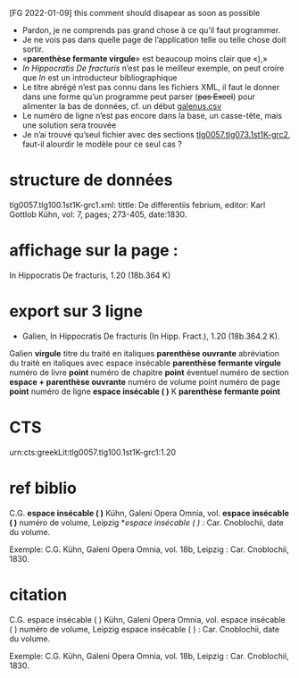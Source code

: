 [FG 2022-01-09] this comment should disapear as soon as possible
* Pardon, je ne comprends pas grand chose à ce qu’il faut programmer.
* Je ne vois pas dans quelle page de l’application telle ou telle chose doit sortir.
* «**parenthèse fermante virgule**» est beaucoup moins clair que «),»
* _In Hippocratis De fracturis_ n’est pas le meilleur exemple, on peut croire que _In_ est un introducteur bibliographique
* Le titre abrégé n’est pas connu dans les fichiers XML, il faut le donner dans une forme qu’un programme peut parser (~~pas Excel~~) pour alimenter la bas de données, cf. un début [galenus.csv](https://github.com/galenus-verbatim/verbapy/blob/main/docs/galenus.csv)
* Le numéro de ligne n’est pas encore dans la base, un casse-tête, mais une solution sera trouvée
* Je n’ai trouvé qu’seul fichier avec des sections [tlg0057.tlg073.1st1K-grc2](https://github.com/OpenGreekAndLatin/First1KGreek/blob/master/data/tlg0057/tlg073/tlg0057.tlg073.1st1K-grc2.xml#L104), faut-il alourdir le modèle pour ce seul cas ?

# structure de données 
tlg0057.tlg100.1st1K-grc1.xml: tittle: De differentiis febrium, editor: Karl Gottlob Kühn, vol: 7, pages; 273-405, date:1830.

# affichage sur la page :
In Hippocratis De fracturis, 1.20 (18b.364 K) 
# export sur 3 ligne

* Galien, In Hippocratis De fracturis (In Hipp. Fract.), 1.20 (18b.364.2 K).


Galien **virgule** titre du traité en italiques **parenthèse ouvrante** abréviation du traité en italiques avec espace insécable **parenthèse fermante virgule** numéro de livre **point** numéro de chapitre **point** éventuel numéro de section **espace + parenthèse ouvrante** numéro de volume point numéro de page **point** numéro de ligne **espace insécable (&nbsp;)** K **parenthèse fermante point**


# CTS
urn:cts:greekLit:tlg0057.tlg100.1st1K-grc1:1.20

# ref biblio 
C.G. **espace insécable (&nbsp;)** Kühn, Galeni Opera Omnia, vol. **espace insécable (&nbsp;)** numéro de volume,  Leipzig **espace insécable (&nbsp;)* : Car. Cnoblochii, date du volume.

Exemple: C.G. Kühn, Galeni Opera Omnia, vol. 18b, Leipzig : Car. Cnoblochii, 1830.

# citation 
C.G. espace insécable (&nbsp;) Kühn, Galeni Opera Omnia, vol. espace insécable (&nbsp;) numéro de volume,  Leipzig espace insécable (&nbsp;) : Car. Cnoblochii, date du volume.

Exemple: C.G. Kühn, Galeni Opera Omnia, vol. 18b, Leipzig : Car. Cnoblochii, 1830.

